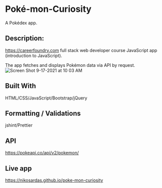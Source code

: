 # Poké-mon-Curiosity
A Pokédex app.

## Description:
https://careerfoundry.com full stack web developer course JavaScript app (introduction to JavaScript).

The app fetches and displays Pokémon data via API by request.
![Screen Shot 9-17-2021 at 10 03 AM](https://user-images.githubusercontent.com/89710667/133795847-fceb3585-d78d-40e3-abc8-521abbb078a2.png)

## Built With
HTML/CSS/JavaScript/Bootstrap/jQuery

## Formatting / Validations
jshint/Prettier

## API
https://pokeapi.co/api/v2/pokemon/<br>

## Live app
https://nikosardas.github.io/poke-mon-curiosity


